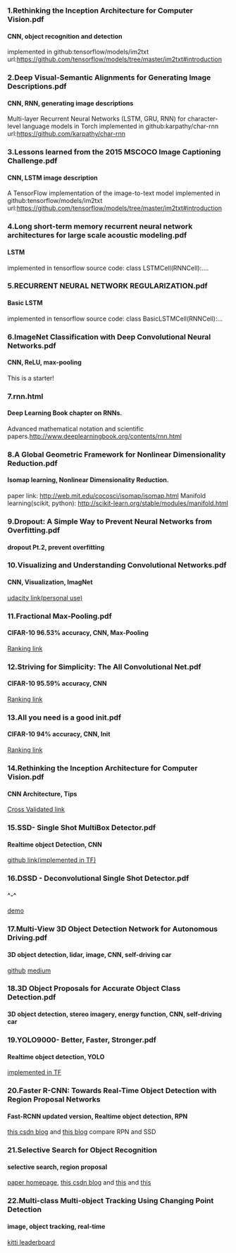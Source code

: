 ### 1.Rethinking the Inception Architecture for Computer Vision.pdf
#### CNN, object recognition and detection
implemented in github:tensorflow/models/im2txt url:https://github.com/tensorflow/models/tree/master/im2txt#introduction

### 2.Deep Visual-Semantic Alignments for Generating Image Descriptions.pdf
#### CNN, RNN, generating image descriptions
Multi-layer Recurrent Neural Networks (LSTM, GRU, RNN) for character-level language models in Torch 
implemented in github:karpathy/char-rnn url:https://github.com/karpathy/char-rnn

### 3.Lessons learned from the 2015 MSCOCO Image Captioning Challenge.pdf
#### CNN, LSTM  image description
A TensorFlow implementation of the image-to-text model
implemented in github:tensorflow/models/im2txt url:https://github.com/tensorflow/models/tree/master/im2txt#introduction

### 4.Long short-term memory recurrent neural network architectures for large scale acoustic modeling.pdf
#### LSTM
implemented in tensorflow source code: class LSTMCell(RNNCell):....

### 5.RECURRENT NEURAL NETWORK REGULARIZATION.pdf
#### Basic LSTM
implemented in tensorflow source code: class BasicLSTMCell(RNNCell):...

### 6.ImageNet Classification with Deep Convolutional Neural Networks.pdf
#### CNN, ReLU, max-pooling
This is a starter!

### 7.rnn.html
#### Deep Learning Book chapter on RNNs.
Advanced mathematical notation and scientific papers.http://www.deeplearningbook.org/contents/rnn.html

### 8.A Global Geometric Framework for Nonlinear Dimensionality Reduction.pdf
#### Isomap learning, Nonlinear Dimensionality Reduction. 
paper link: http://web.mit.edu/cocosci/isomap/isomap.html
Manifold learning(scikit, python): http://scikit-learn.org/stable/modules/manifold.html

### 9.Dropout: A Simple Way to Prevent Neural Networks from Overfitting.pdf
#### dropout Pt.2, prevent overfitting

### 10.Visualizing and Understanding Convolutional Networks.pdf
#### CNN, Visualization, ImagNet
[udacity link(personal use)](https://classroom.udacity.com/nanodegrees/nd101/parts/2a9dba0b-28eb-4b0e-acfa-bdcf35680d90/modules/ca299d5f-35f6-4520-a2b0-74c6878008b3/lessons/2fd24529-215c-47b5-a644-2c23650493f6/concepts/05f91f07-6de6-4b6b-b989-6112802e09a4)

### 11.Fractional Max-Pooling.pdf
#### CIFAR-10 96.53% accuracy, CNN, Max-Pooling
[Ranking link](http://rodrigob.github.io/are_we_there_yet/build/classification_datasets_results.html#43494641522d3130)


### 12.Striving for Simplicity: The All Convolutional Net.pdf
#### CIFAR-10 95.59% accuracy, CNN
[Ranking link](http://rodrigob.github.io/are_we_there_yet/build/classification_datasets_results.html#43494641522d3130)

### 13.All you need is a good init.pdf
#### CIFAR-10 94% accuracy, CNN, Init
[Ranking link](http://rodrigob.github.io/are_we_there_yet/build/classification_datasets_results.html#43494641522d3130)

### 14.Rethinking the Inception Architecture for Computer Vision.pdf
#### CNN Architecture, Tips
[Cross Validated link](http://stats.stackexchange.com/questions/148139/rules-for-selecting-convolutional-neural-network-parameters)

### 15.SSD- Single Shot MultiBox Detector.pdf
#### Realtime object Detection, CNN
[github link(implemented in TF)](https://github.com/balancap/SDC-Vehicle-Detection)

### 16.DSSD - Deconvolutional Single Shot Detector.pdf
#### ^-^
[demo](http://cs.unc.edu/~wliu/)

### 17.Multi-View 3D Object Detection Network for Autonomous Driving.pdf
#### 3D object detection, lidar, image, CNN, self-driving car
[github](https://github.com/hengck23/didi-udacity-2017) [medium](https://medium.com/@hengcherkeng/part-1-didi-udacity-challenge-2017-car-and-pedestrian-detection-using-lidar-and-rgb-fff616fc63e8#.x9mavqle3)

### 18.3D Object Proposals for Accurate Object Class Detection.pdf
#### 3D object detection, stereo imagery, energy function, CNN, self-driving car

### 19.YOLO9000- Better, Faster, Stronger.pdf
#### Realtime object detection, YOLO
[implemented in TF](https://github.com/thtrieu/darkflow)

### 20.Faster R-CNN: Towards Real-Time Object Detection with Region Proposal Networks
#### Fast-RCNN updated version, Realtime object detection, RPN
[this csdn blog](http://blog.csdn.net/anxiaoxi45/article/details/46522155) and [this blog](http://lufo.me/2016/10/detection/) compare RPN and SSD

### 21.Selective Search for Object Recognition
#### selective search, region proposal
[paper homepage](https://ivi.fnwi.uva.nl/isis/publications/bibtexbrowser.php?key=UijlingsIJCV2013&bib=all.bib), [this csdn blog](http://blog.csdn.net/surgewong/article/details/39316931) and [this](http://blog.csdn.net/charwing/article/details/27180421) and [this](http://blog.csdn.net/csyhhb/article/details/50425114)

### 22.Multi-class Multi-object Tracking Using Changing Point Detection
#### image, object tracking, real-time
[kitti leaderboard](http://www.cvlibs.net/datasets/kitti/eval_tracking.php)
